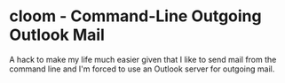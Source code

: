 cloom - Command-Line Outgoing Outlook Mail 
==========================================

A hack to make my life much easier given that I like to send mail from the
command line and I'm forced to use an Outlook server for outgoing mail.
